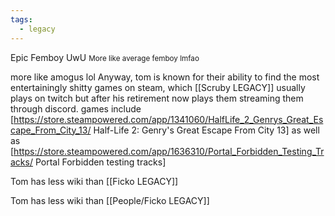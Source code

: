 ```yaml
---
tags:
  - legacy
---
```


Epic Femboy UwU
<small>More like average femboy lmfao</small>

more like amogus lol
Anyway, tom is known for their ability to find the most entertainingly shitty games on steam, which [[Scruby LEGACY]] usually plays on twitch but after his retirement now plays them streaming them through discord. games include [https://store.steampowered.com/app/1341060/HalfLife_2_Genrys_Great_Escape_From_City_13/ Half-Life 2: Genry's Great Escape From City 13] as well as [https://store.steampowered.com/app/1636310/Portal_Forbidden_Testing_Tracks/ Portal Forbidden testing tracks]




Tom has less wiki than [[Ficko LEGACY]]

Tom has less wiki than [[People/Ficko LEGACY]]

